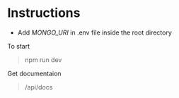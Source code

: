 # Instructions

- Add *MONGO_URI* in .env file inside the root directory

To start
> npm run dev

Get documentaion
> /api/docs
